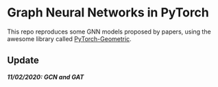 # Graph Neural Networks in PyTorch

This repo reproduces some GNN models proposed by papers, using the awesome library called [PyTorch-Geometric](https://github.com/rusty1s/pytorch_geometric).

## Update

***11/02/2020: GCN and GAT***